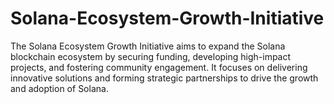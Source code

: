 # Solana-Ecosystem-Growth-Initiative
The Solana Ecosystem Growth Initiative aims to expand the Solana blockchain ecosystem by securing funding, developing high-impact projects, and fostering community engagement. It focuses on delivering innovative solutions and forming strategic partnerships to drive the growth and adoption of Solana.
